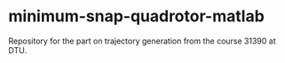# minimum-snap-quadrotor-matlab
Repository for the part on trajectory generation from the course 31390 at DTU.
